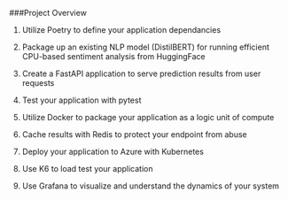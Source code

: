 ###Project Overview

1. Utilize Poetry to define your application dependancies
   
2. Package up an existing NLP model (DistilBERT) for running efficient CPU-based sentiment analysis from HuggingFace
   
3. Create a FastAPI application to serve prediction results from user requests
   
4. Test your application with pytest
   
5. Utilize Docker to package your application as a logic unit of compute
    
6. Cache results with Redis to protect your endpoint from abuse
    
7. Deploy your application to Azure with Kubernetes
    
8. Use K6 to load test your application
    
9. Use Grafana to visualize and understand the dynamics of your system

